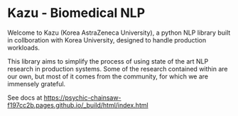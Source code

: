 # Kazu - Biomedical NLP

Welcome to Kazu (Korea AstraZeneca University), a python NLP library built in collboration with Korea University,
designed to handle production workloads.

This library aims to simplify the process of using state of the art NLP research in production systems. Some of the 
research contained within are our own, but most of it comes from the community, for which we are immensely grateful.

See docs at https://psychic-chainsaw-f197cc2b.pages.github.io/_build/html/index.html
